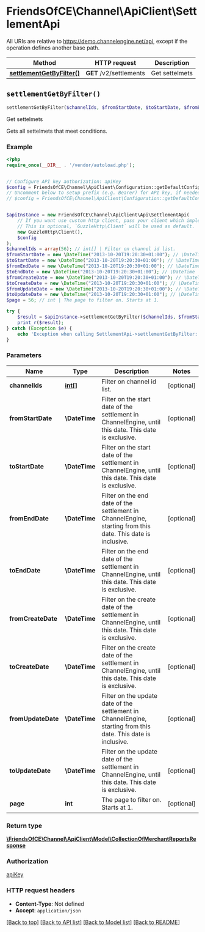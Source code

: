 # FriendsOfCE\Channel\ApiClient\SettlementApi

All URIs are relative to https://demo.channelengine.net/api, except if the operation defines another base path.

| Method | HTTP request | Description |
| ------------- | ------------- | ------------- |
| [**settlementGetByFilter()**](SettlementApi.md#settlementGetByFilter) | **GET** /v2/settlements | Get settelmets |


## `settlementGetByFilter()`

```php
settlementGetByFilter($channelIds, $fromStartDate, $toStartDate, $fromEndDate, $toEndDate, $fromCreateDate, $toCreateDate, $fromUpdateDate, $toUpdateDate, $page): \FriendsOfCE\Channel\ApiClient\Model\CollectionOfMerchantReportsResponse
```

Get settelmets

Gets all settelmets that meet conditions.

### Example

```php
<?php
require_once(__DIR__ . '/vendor/autoload.php');


// Configure API key authorization: apiKey
$config = FriendsOfCE\Channel\ApiClient\Configuration::getDefaultConfiguration()->setApiKey('apikey', 'YOUR_API_KEY');
// Uncomment below to setup prefix (e.g. Bearer) for API key, if needed
// $config = FriendsOfCE\Channel\ApiClient\Configuration::getDefaultConfiguration()->setApiKeyPrefix('apikey', 'Bearer');


$apiInstance = new FriendsOfCE\Channel\ApiClient\Api\SettlementApi(
    // If you want use custom http client, pass your client which implements `GuzzleHttp\ClientInterface`.
    // This is optional, `GuzzleHttp\Client` will be used as default.
    new GuzzleHttp\Client(),
    $config
);
$channelIds = array(56); // int[] | Filter on channel id list.
$fromStartDate = new \DateTime("2013-10-20T19:20:30+01:00"); // \DateTime | Filter on the start date of the settlement in ChannelEngine, until this date. This date is exclusive.
$toStartDate = new \DateTime("2013-10-20T19:20:30+01:00"); // \DateTime | Filter on the start date of the settlement in ChannelEngine, until this date. This date is exclusive.
$fromEndDate = new \DateTime("2013-10-20T19:20:30+01:00"); // \DateTime | Filter on the end date of the settlement in ChannelEngine, starting from this date. This date is inclusive.
$toEndDate = new \DateTime("2013-10-20T19:20:30+01:00"); // \DateTime | Filter on the end date of the settlement in ChannelEngine, until this date. This date is exclusive.
$fromCreateDate = new \DateTime("2013-10-20T19:20:30+01:00"); // \DateTime | Filter on the create date of the settlement in ChannelEngine, until this date. This date is exclusive.
$toCreateDate = new \DateTime("2013-10-20T19:20:30+01:00"); // \DateTime | Filter on the create date of the settlement in ChannelEngine, until this date. This date is exclusive.
$fromUpdateDate = new \DateTime("2013-10-20T19:20:30+01:00"); // \DateTime | Filter on the update date of the settlement in ChannelEngine, starting from this date. This date is inclusive.
$toUpdateDate = new \DateTime("2013-10-20T19:20:30+01:00"); // \DateTime | Filter on the update date of the settlement in ChannelEngine, until this date. This date is exclusive.
$page = 56; // int | The page to filter on. Starts at 1.

try {
    $result = $apiInstance->settlementGetByFilter($channelIds, $fromStartDate, $toStartDate, $fromEndDate, $toEndDate, $fromCreateDate, $toCreateDate, $fromUpdateDate, $toUpdateDate, $page);
    print_r($result);
} catch (Exception $e) {
    echo 'Exception when calling SettlementApi->settlementGetByFilter: ', $e->getMessage(), PHP_EOL;
}
```

### Parameters

| Name | Type | Description  | Notes |
| ------------- | ------------- | ------------- | ------------- |
| **channelIds** | [**int[]**](../Model/int.md)| Filter on channel id list. | [optional] |
| **fromStartDate** | **\DateTime**| Filter on the start date of the settlement in ChannelEngine, until this date. This date is exclusive. | [optional] |
| **toStartDate** | **\DateTime**| Filter on the start date of the settlement in ChannelEngine, until this date. This date is exclusive. | [optional] |
| **fromEndDate** | **\DateTime**| Filter on the end date of the settlement in ChannelEngine, starting from this date. This date is inclusive. | [optional] |
| **toEndDate** | **\DateTime**| Filter on the end date of the settlement in ChannelEngine, until this date. This date is exclusive. | [optional] |
| **fromCreateDate** | **\DateTime**| Filter on the create date of the settlement in ChannelEngine, until this date. This date is exclusive. | [optional] |
| **toCreateDate** | **\DateTime**| Filter on the create date of the settlement in ChannelEngine, until this date. This date is exclusive. | [optional] |
| **fromUpdateDate** | **\DateTime**| Filter on the update date of the settlement in ChannelEngine, starting from this date. This date is inclusive. | [optional] |
| **toUpdateDate** | **\DateTime**| Filter on the update date of the settlement in ChannelEngine, until this date. This date is exclusive. | [optional] |
| **page** | **int**| The page to filter on. Starts at 1. | [optional] |

### Return type

[**\FriendsOfCE\Channel\ApiClient\Model\CollectionOfMerchantReportsResponse**](../Model/CollectionOfMerchantReportsResponse.md)

### Authorization

[apiKey](../../README.md#apiKey)

### HTTP request headers

- **Content-Type**: Not defined
- **Accept**: `application/json`

[[Back to top]](#) [[Back to API list]](../../README.md#endpoints)
[[Back to Model list]](../../README.md#models)
[[Back to README]](../../README.md)

